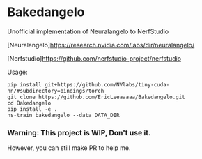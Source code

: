 # Bakedangelo
Unofficial implementation of Neuralangelo to NerfStudio

[Neuralangelo]https://research.nvidia.com/labs/dir/neuralangelo/

[Nerfstudio]https://github.com/nerfstudio-project/nerfstudio

Usage:

```
pip install git+https://github.com/NVlabs/tiny-cuda-nn/#subdirectory=bindings/torch
git clone https://github.com/EricLeeaaaaa/Bakedangelo.git
cd Bakedangelo
pip install -e .
ns-train bakedangelo --data DATA_DIR
```

### Warning: This project is WIP, Don't use it.

However, you can still make PR to help me.
